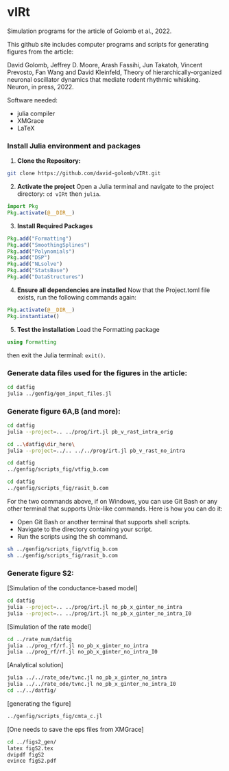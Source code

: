 # vIRt
Simulation programs for the article of Golomb et al., 2022.

This github site includes computer programs and scripts for generating figures
from the article:

David Golomb, Jeffrey D. Moore, Arash Fassihi, Jun Takatoh, Vincent Prevosto,
Fan Wang and David Kleinfeld,
Theory of hierarchically-organized neuronal oscillator dynamics that mediate
rodent rhythmic whisking.
Neuron, in press, 2022.

Software needed:
+ julia compiler 
+ XMGrace
+ LaTeX

### Install Julia environment and packages

1. **Clone the Repository:**
```sh
git clone https://github.com/david-golomb/vIRt.git
```
2. **Activate the project**
Open a Julia terminal and navigate to the project directory:
`cd vIRt` then `julia`.
```julia
import Pkg
Pkg.activate(@__DIR__)
```
3. **Install Required Packages**
```julia
Pkg.add("Formatting")
Pkg.add("SmoothingSplines")
Pkg.add("Polynomials")
Pkg.add("DSP")
Pkg.add("NLsolve")
Pkg.add("StatsBase")
Pkg.add("DataStructures") 
```
4. **Ensure all dependencies are installed**
Now that the Project.toml file exists, run the following commands again:
```julia
Pkg.activate(@__DIR__)
Pkg.instantiate()
```
5. **Test the installation**
Load the Formatting package
```julia
using Formatting
```
then exit the Julia terminal: `exit()`.

### Generate data files used for the figures in the article:
```sh
cd datfig
julia ../genfig/gen_input_files.jl
```
### Generate figure 6A,B (and more):
```sh
cd datfig
julia --project=.. ../prog/irt.jl pb_v_rast_intra_orig
```
```sh
cd ..\datfig\dir_here\
julia --project=../.. ../../prog/irt.jl pb_v_rast_no_intra
```
```sh
cd datfig
../genfig/scripts_fig/vtfig_b.com
```
```sh
cd datfig
../genfig/scripts_fig/rasit_b.com
```

For the two commands above, if on Windows, you can use Git Bash or any other terminal that supports Unix-like commands. Here is how you can do it:

* Open Git Bash or another terminal that supports shell scripts.
* Navigate to the directory containing your script.
* Run the scripts using the sh command.
```sh
sh ../genfig/scripts_fig/vtfig_b.com
sh ../genfig/scripts_fig/rasit_b.com
```

### Generate figure S2:

[Simulation of the conductance-based model]
```sh
cd datfig
julia --project=.. ../prog/irt.jl no_pb_x_ginter_no_intra
julia --project=.. ../prog/irt.jl no_pb_x_ginter_no_intra_I0
```
[Simulation of the rate model]
```sh
cd ../rate_num/datfig
julia ../prog_rf/rf.jl no_pb_x_ginter_no_intra
julia ../prog_rf/rf.jl no_pb_x_ginter_no_intra_I0
```
[Analytical solution]
```sh
julia ../../rate_ode/tvnc.jl no_pb_x_ginter_no_intra
julia ../../rate_ode/tvnc.jl no_pb_x_ginter_no_intra_I0
cd ../../datfig/
```
[generating the figure]
```sh
../genfig/scripts_fig/cmta_c.jl
```
[One needs to save the eps files from XMGrace]
```sh
cd ../figs2_gen/
latex figS2.tex
dvipdf figS2
evince figS2.pdf
```
